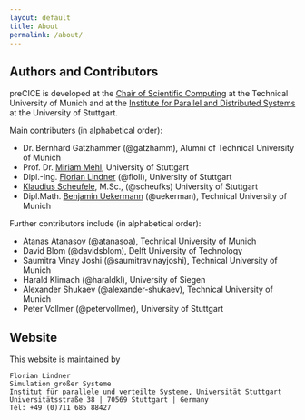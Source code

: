 ```yaml
---
layout: default
title: About
permalink: /about/
---
```


## Authors and Contributors
preCICE is developed at the [Chair of Scientific Computing](http://www5.in.tum.de/wiki/index.php/Home) at the Technical University of Munich and at the [Institute for Parallel and Distributed Systems](http://www.ipvs.uni-stuttgart.de/) at the University of Stuttgart.

Main contributers (in alphabetical order):

+ Dr. Bernhard Gatzhammer (@gatzhamm), Alumni of Technical University of Munich
+ Prof. Dr. [Miriam Mehl](https://www.ipvs.uni-stuttgart.de/abteilungen/sgs/abteilung/mitarbeiter/Miriam.Mehl), University of Stuttgart
+ Dipl.-Ing. [Florian Lindner](https://www.ipvs.uni-stuttgart.de/abteilungen/sgs/abteilung/mitarbeiter/Florian.Lindner) (@floli), University of Stuttgart
+ [Klaudius Scheufele](https://www.ipvs.uni-stuttgart.de/abteilungen/sgs/abteilung/mitarbeiter/Klaudius.Scheufele), M.Sc., (@scheufks) University of Stuttgart
+ Dipl.Math. [Benjamin Uekermann](http://www5.in.tum.de/wiki/index.php/Dipl.-Math._Benjamin_Uekermann) (@uekerman), Technical University of Munich

Further contributors include (in alphabetical order):

+ Atanas Atanasov (@atanasoa), Technical University of Munich
+ David Blom (@davidsblom), Delft University of Technology
+ Saumitra Vinay Joshi (@saumitravinayjoshi), Technical University of Munich
+ Harald Klimach (@haraldkl), University of Siegen
+ Alexander Shukaev (@alexander-shukaev), Technical University of Munich
+ Peter Vollmer (@petervollmer), University of Stuttgart

## Website

This website is maintained by

    Florian Lindner
    Simulation großer Systeme
    Institut für parallele und verteilte Systeme, Universität Stuttgart
    Universitätsstraße 38 | 70569 Stuttgart | Germany
    Tel: +49 (0)711 685 88427
    

